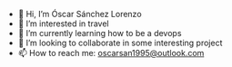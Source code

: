 - 👋 Hi, I’m Óscar Sánchez Lorenzo
- 👀 I’m interested in travel
- 🌱 I’m currently learning how to be a devops
- 💞️ I’m looking to collaborate in some interesting project
- 📫 How to reach me: oscarsan1995@outlook.com
<!---
RZPlayer/RZPlayer is a ✨ special ✨ repository because its `README.md` (this file) appears on your GitHub profile.
You can click the Preview link to take a look at your changes.
--->
